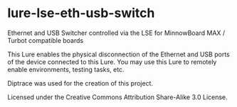 # lure-lse-eth-usb-switch
Ethernet and USB Switcher controlled via the LSE for MinnowBoard MAX / Turbot compatible boards  

This Lure enables the physical disconnection of the Ethernet and USB ports of the device connected to this Lure. You may use this Lure to remotely enable environments, testing tasks, etc. 

Diptrace was used for the creation of this project.

Licensed under the Creative Commons Attribution Share-Alike 3.0 License.
